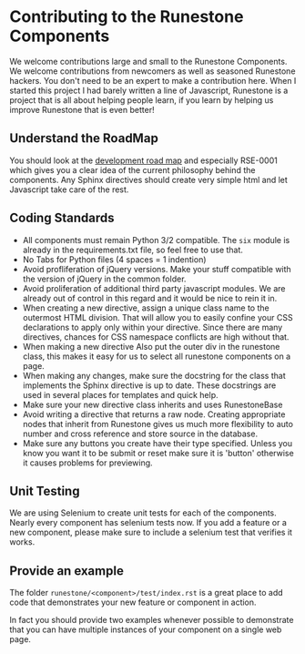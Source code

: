 Contributing to the Runestone Components
========================================

We welcome contributions large and small to the Runestone Components.  We welcome contributions from newcomers as well as seasoned Runestone hackers.  You don't need to be an expert to make a contribution here.  When I started this project I had barely written a line of Javascript, Runestone is a project that is all about helping people learn, if you learn by helping us improve Runestone that is even better!

Understand the RoadMap
----------------------

You should look at the [development road map](https://github.com/bnmnetp/runestone/wiki/DevelopmentRoadmap) 
and especially RSE-0001 which gives you a clear idea of the current philosophy behind the components.  Any 
Sphinx directives should create very simple html and let Javascript take care of the rest.

Coding Standards
----------------

* All components must remain Python 3/2 compatible.   The ``six`` module is already 
in the requirements.txt file, so feel free to use that.
* No Tabs for Python files (4 spaces = 1 indention)
* Avoid profliferation of jQuery versions.  Make your stuff compatible with the version
of jQuery in the common folder.
* Avoid proliferation of additional third party javascript modules.  We are already out of 
control in this regard and it would be nice to rein it in.
* When creating a new directive, assign a unique class name to the outermost HTML division. That will allow you to easily confine your CSS declarations to apply only within your directive. Since there are many directives, chances for CSS namespace conflicts are high without that.
* When making a new directive Also put the outer div in the runestone class, this makes it easy for us to select all runestone components on a page.
* When making any changes, make sure the docstring for the class that implements the Sphinx directive is up to date.  These docstrings are used in several places for templates and quick help.
* Make sure your new directive class inherits and uses RunestoneBase
* Avoid writing a directive that returns a raw node.  Creating appropriate nodes that inherit from Runestone gives us much more flexibility to auto number and cross reference and store source in the database.
* Make sure any buttons you create have their type specified.  Unless you know you want it to be submit or reset make sure it is 'button' otherwise it causes problems for previewing.


Unit Testing
------------

We are using Selenium to create unit tests for each of the components.  Nearly every component has selenium tests now.  If you add a feature or a new component, please make sure to include a selenium test that verifies it works.

Provide an example
------------------

The folder ``runestone/<component>/test/index.rst``  is a great place to add code
that demonstrates your new feature or component in action.

In fact you should provide two examples whenever possible to demonstrate that you can have 
multiple instances of your component on a single web page.
